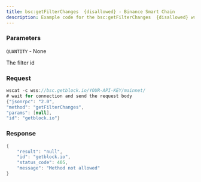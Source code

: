 ```yaml
---
title: bsc:getFilterChanges  {disallowed} - Binance Smart Chain
description: Example code for the bsc:getFilterChanges  {disallowed} ws method. Сomplete guide on how to use bsc:getFilterChanges  {disallowed} ws in GetBlock.io Web3 documentation.
---
```


### Parameters


`QUANTITY` - None

The filter id

### Request

``` java
wscat -c wss://bsc.getblock.io/YOUR-API-KEY/mainnet/ 
# wait for connection and send the request body 
{"jsonrpc": "2.0",
"method": "getFilterChanges",
"params": [null],
"id": "getblock.io"}
```

###  Response

``` java
{
    "result": "null",
    "id": "getblock.io",
    "status_code": 405,
    "message": "Method not allowed"
}
```

